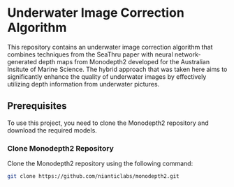 # Underwater Image Correction Algorithm

This repository contains an underwater image correction algorithm that combines techniques from the SeaThru paper with neural network-generated depth maps from Monodepth2 developed for the Australian Insitute of Marine Science. The hybrid approach that was taken here aims to significantly enhance the quality of underwater images by effectively utilizing depth information from underwater pictures.

## Prerequisites

To use this project, you need to clone the Monodepth2 repository and download the required models.

### Clone Monodepth2 Repository

Clone the Monodepth2 repository using the following command:

```sh
git clone https://github.com/nianticlabs/monodepth2.git
